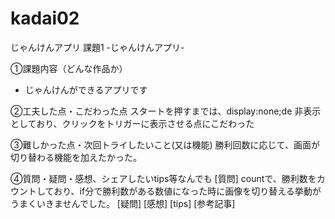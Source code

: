 # kadai02
じゃんけんアプリ
課題1 -じゃんけんアプリ-

①課題内容（どんな作品か）
- じゃんけんができるアプリです

②工夫した点・こだわった点
スタートを押すまでは、display:none;de
非表示としており、クリックをトリガーに表示させる点にこだわった

③難しかった点・次回トライしたいこと(又は機能)
勝利回数に応じて、画面が切り替わる機能を加えたかった。

④質問・疑問・感想、シェアしたいtips等なんでも
[質問]
countで、勝利数をカウントしており、if分で勝利数がある数値になった時に画像を切り替える挙動がうまくいきませんでした。
[疑問]
[感想]
[tips]
[参考記事]
